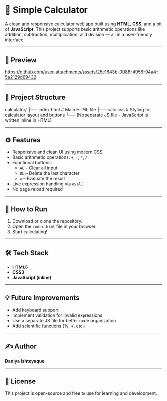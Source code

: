 # 🔢 Simple Calculator

A clean and responsive calculator web app built using **HTML**, **CSS**, and a bit of **JavaScript**. This project supports basic arithmetic operations like addition, subtraction, multiplication, and division — all in a user-friendly interface.

---

## 📸 Preview

> 

https://github.com/user-attachments/assets/25c1643b-0088-4956-94a4-5e2129d69432




---

## 📁 Project Structure
calculator/
├── index.html # Main HTML file
├── calc.css # Styling for calculator layout and buttons
└── (No separate JS file - JavaScript is written inline in HTML)


---

## ⚙️ Features

- Responsive and clean UI using modern CSS
- Basic arithmetic operations: `+`, `-`, `*`, `/`
- Functional buttons:
  - `AC` – Clear all input
  - `DL` – Delete the last character
  - `=` – Evaluate the result
- Live expression handling via `eval()`
- No page reload required

---

## 🚀 How to Run

1. Download or clone the repository.
2. Open the `index.html` file in your browser.
3. Start calculating!

---

## 🛠 Tech Stack

- **HTML5**
- **CSS3**
- **JavaScript (inline)**

---

## 💡 Future Improvements

- Add keyboard support
- Implement validation for invalid expressions
- Use a separate JS file for better code organization
- Add scientific functions (%, √, etc.)

---

## ✍️ Author

**Daniya Ishteyaque**

---

## 📃 License

This project is open-source and free to use for learning and development.

